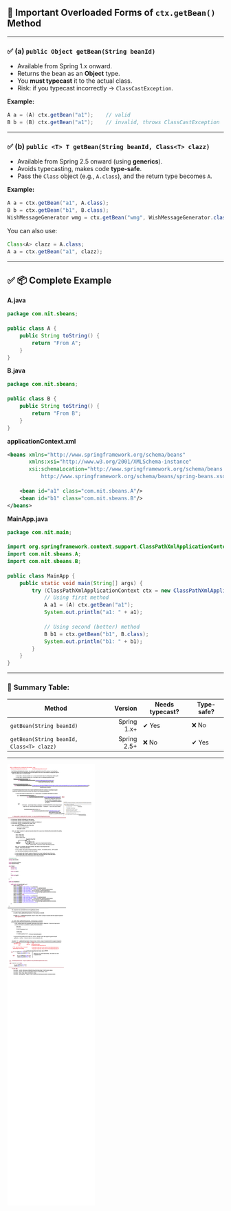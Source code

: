 ## 📘 **Important Overloaded Forms of `ctx.getBean()` Method**

---

### ✅ (a) `public Object getBean(String beanId)`

* Available from Spring 1.x onward.
* Returns the bean as an **Object** type.
* You **must typecast** it to the actual class.
* Risk: if you typecast incorrectly → `ClassCastException`.

**Example:**

```java
A a = (A) ctx.getBean("a1");    // valid
B b = (B) ctx.getBean("a1");    // invalid, throws ClassCastException
```

---

### ✅ (b) `public <T> T getBean(String beanId, Class<T> clazz)`

* Available from Spring 2.5 onward (using **generics**).
* Avoids typecasting, makes code **type-safe**.
* Pass the `Class` object (e.g., `A.class`), and the return type becomes `A`.

**Example:**

```java
A a = ctx.getBean("a1", A.class);
B b = ctx.getBean("b1", B.class);
WishMessageGenerator wmg = ctx.getBean("wmg", WishMessageGenerator.class);
```

You can also use:

```java
Class<A> clazz = A.class;
A a = ctx.getBean("a1", clazz);
```

---

## ✅ **📦 Complete Example**

**A.java**

```java
package com.nit.sbeans;

public class A {
    public String toString() {
        return "From A";
    }
}
```

**B.java**

```java
package com.nit.sbeans;

public class B {
    public String toString() {
        return "From B";
    }
}
```

**applicationContext.xml**

```xml
<beans xmlns="http://www.springframework.org/schema/beans"
       xmlns:xsi="http://www.w3.org/2001/XMLSchema-instance"
       xsi:schemaLocation="http://www.springframework.org/schema/beans
           http://www.springframework.org/schema/beans/spring-beans.xsd">

    <bean id="a1" class="com.nit.sbeans.A"/>
    <bean id="b1" class="com.nit.sbeans.B"/>
</beans>
```

**MainApp.java**

```java
package com.nit.main;

import org.springframework.context.support.ClassPathXmlApplicationContext;
import com.nit.sbeans.A;
import com.nit.sbeans.B;

public class MainApp {
    public static void main(String[] args) {
        try (ClassPathXmlApplicationContext ctx = new ClassPathXmlApplicationContext("applicationContext.xml")) {
            // Using first method
            A a1 = (A) ctx.getBean("a1");
            System.out.println("a1: " + a1);

            // Using second (better) method
            B b1 = ctx.getBean("b1", B.class);
            System.out.println("b1: " + b1);
        }
    }
}
```

---

### 📌 **Summary Table:**

| Method                                   |     Version | Needs typecast? | Type-safe? |
| ---------------------------------------- | ----------: | --------------- | ---------- |
| `getBean(String beanId)`                 | Spring 1.x+ | ✔ Yes           | ❌ No       |
| `getBean(String beanId, Class<T> clazz)` | Spring 2.5+ | ❌ No            | ✔ Yes      |

---
![getBean methods overview](https://github.com/lalitpatil891/Code-with-SpringBoot/blob/main/SBMS/SpringCore/NTSPBMS718-%20Session10-Improving%20the%20Client%20App%20or%20Main%20class%20.png)
